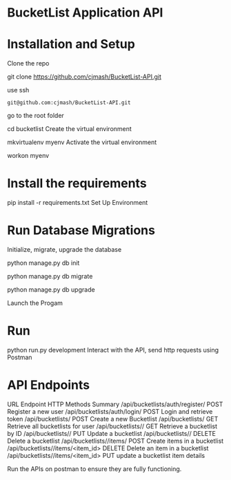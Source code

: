# BucketList Application API


# Installation and Setup

Clone the repo

git clone https://github.com/cjmash/BucketList-API.git

use ssh 

    git@github.com:cjmash/BucketList-API.git

go to the root folder

cd bucketlist
Create the virtual environment

mkvirtualenv myenv
Activate the virtual environment

workon myenv
# Install the requirements

pip install -r requirements.txt
Set Up Environment


# Run Database Migrations

 Initialize, migrate, upgrade the database

python manage.py db init

python manage.py db migrate

python manage.py db upgrade

Launch the Progam

# Run

python run.py development
Interact with the API, send http requests using Postman

# API Endpoints

URL Endpoint	                     HTTP Methods	Summary
/api/bucketlists/auth/register/         POST	    Register a new user
/api/bucketlists/auth/login/	            POST	Login and retrieve token
/api/bucketlists/	                    POST	Create a new Bucketlist
/api/bucketlists/	                    GET	     Retrieve all bucketlists for user
/api/bucketlists/<id>/              	GET	     Retrieve a bucketlist by ID
/api/bucketlists/<id>/	                PUT	     Update a bucketlist
/api/bucketlists/<id>/	                DELETE	 Delete a bucketlist
/api/bucketlists/<id>/items/            POST	 Create items in a bucketlist
/api/bucketlists/<id>/items/<item_id>	DELETE	 Delete an item in a bucketlist
/api/bucketlists/<id>/items/<item_id>	PUT   	update a bucketlist item details

Run the APIs on postman to ensure they are fully functioning.
